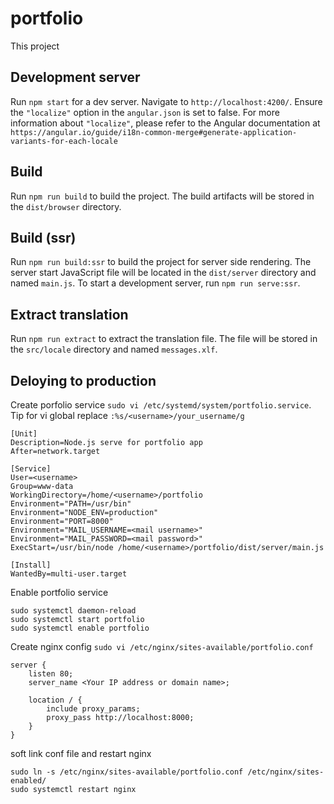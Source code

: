 # portfolio

This project

## Development server

Run `npm start` for a dev server. Navigate to `http://localhost:4200/`. Ensure the `"localize"` option in the `angular.json` is set to false. For more information about `"localize"`, please refer to the Angular documentation at `https://angular.io/guide/i18n-common-merge#generate-application-variants-for-each-locale`

## Build

Run `npm run build` to build the project. The build artifacts will be stored in the `dist/browser` directory.

## Build (ssr)

Run `npm run build:ssr` to build the project for server side rendering. The server start JavaScript file will be located in the `dist/server` directory and named `main.js`. To start a development server, run `npm run serve:ssr`.

## Extract translation

Run `npm run extract` to extract the translation file. The file will be stored in the `src/locale` directory and named `messages.xlf`.

## Deloying to production

Create porfolio service `sudo vi /etc/systemd/system/portfolio.service`. Tip for vi global replace `:%s/<username>/your_username/g`

```
[Unit]
Description=Node.js serve for portfolio app
After=network.target

[Service]
User=<username>
Group=www-data
WorkingDirectory=/home/<username>/portfolio
Environment="PATH=/usr/bin"
Environment="NODE_ENV=production"
Environment="PORT=8000"
Environment="MAIL_USERNAME=<mail username>"
Environment="MAIL_PASSWORD=<mail password>"
ExecStart=/usr/bin/node /home/<username>/portfolio/dist/server/main.js

[Install]
WantedBy=multi-user.target
```

Enable portfolio service

```
sudo systemctl daemon-reload
sudo systemctl start portfolio
sudo systemctl enable portfolio
```

Create nginx config `sudo vi /etc/nginx/sites-available/portfolio.conf`

```
server {
    listen 80;
    server_name <Your IP address or domain name>;

    location / {
        include proxy_params;
        proxy_pass http://localhost:8000;
    }
}
```

soft link conf file and restart nginx

```
sudo ln -s /etc/nginx/sites-available/portfolio.conf /etc/nginx/sites-enabled/
sudo systemctl restart nginx
```
